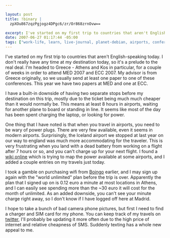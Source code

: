 ```yaml
--- 

layout: post
title: !binary |
  zpXOu867zqzPgjogz4DPgc6/zr/Or868zrnOvw==

excerpt: I've started on my first trip to countries that aren't English-speaking today.  I don't really have any time at my destination today, so it's a prelude to the real deal.  I'm headed to Greece - Athens and Kos in particular, for a couple of weeks in order to attend MED 2007 and ECC 2007.  My advisor is from Greece originally, so we usually send at least one paper to one of these conferences.
date: 2007-06-27 01:17:44 -05:00
tags: ["work-life, learn, live-journal, planet-debian, airports, conferences, greece, power, travel, \xCE\xB5\xCE\xBB\xCE\xBB\xCE\xAC\xCF\x82"]
---
```

I've started on my first trip to countries that aren't English-speaking today.  I don't really have any time at my destination today, so it's a prelude to the real deal.  I'm headed to Greece - Athens and Kos in particular, for a couple of weeks in order to attend MED 2007 and ECC 2007.  My advisor is from Greece originally, so we usually send at least one paper to one of these conferences.  This year we have two papers at MED and one at ECC.

I have a built-in downside of having two separate stops before my destination on this trip, mostly due to the ticket being much much cheaper than it would normally be.  This means at least 8 hours in airports, waiting for another plane to board or standing in line.  It seems like most of the day has been spent charging the laptop, or looking for power.

One thing that I have noted is that when you travel in airports, you need to be wary of power plugs.  There are very few available, even it seems in modern airports.  Surprisingly, the Iceland airport we stopped at last year on our way to england was much more accommodating for the traveler.  This is very frustrating when you land with a dead battery from working on a flight after 7 hours or so, and you can't charge up for your next flight.  I found a <a href="http://wiki.jeffsandquist.com/default.aspx/AirPower/AirPower%20Home.html">wiki online</a> which is trying to map the power available at some airports, and I added a couple entries on my travels just today.

I took a gamble on purchasing wifi from <a href="http://www.boingo.com">Boingo</a> earlier, and I may sign up again with the "world unlimited" plan before the trip is over.   Apparently the plan that I signed up on is 0.12 euro a minute at most locations in Athens, and I can easily see spending more than the ~30 euro it will cost for the month of unlimited.  As an added downside, you can't see your minute charge right away, so I don't know if I have logged off here at Madrid.

I hope to take a bunch of bad camera phone pictures, but first I need to find a charger and SIM card for my phone.  You can keep track of my travels on <a href="http://twitter.com/jamuraa">twitter</a>, I'll probably be updating it more often due to the high price of internet and relative cheapness of SMS.  Suddenly texting has a whole new appeal to me.
